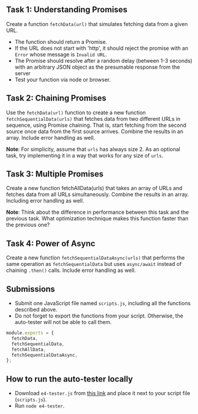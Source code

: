 ## Task 1: Understanding Promises

Create a function `fetchData(url)` that simulates fetching data from a given URL.

- The function should return a Promise.
- If the URL does not start with 'http', it should reject the promise with an `Error` whose message is `Invalid URL`.
- The Promise should resolve after a random delay (between 1-3 seconds) with an arbitrary JSON object as the presumable response from the server
- Test your function via node or browser.

## Task 2: Chaining Promises

Use the `fetchData(url)` function to create a new function `fetchSequentialData(urls)` that fetches data from two different URLs in sequence, using Promise chaining. That is, start fetching from the second source once data from the first source arrives. Combine the results in an array. Include error handling as well.

**Note**: For simplicity, assume that `urls` has always size 2. As an optional task, try implementing it in a way that works for any size of `urls`.

## Task 3: Multiple Promises

Create a new function fetchAllData(urls) that takes an array of URLs and fetches data from all URLs simultaneously. Combine the results in an array. Including error handling as well.

**Note**: Think about the difference in performance between this task and the previous task. What optimization technique makes this function faster than the previous one?

## Task 4: Power of Async

Create a new function `fetchSequentialDataAsync(urls)` that performs the same operation as `fetchSequentialData` but uses `async/await` instead of chaining `.then()` calls. Include error handling as well.

## Submissions

- Submit one JavaScript file named `scripts.js`, including all the functions described above.
- Do not forget to export the functions from your script. Otherwise, the auto-tester will not be able to call them.

```javascript
module.exports = {
  fetchData,
  fetchSequentialData,
  fetchAllData,
  fetchSequentialDataAsync,
};
```

## How to run the auto-tester locally

- Download `e4-tester.js` from [this link](./e4/e4-tester.js) and place it next to your script file (`scripts.js`).
- Run `node e4-tester`.
